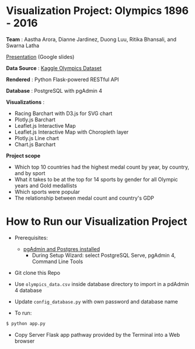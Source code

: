# Visualization Project: Olympics 1896 - 2016

**Team** : Aastha Arora, Dianne Jardinez, Duong Luu, Ritika Bhansali, and Swarna Latha 


[Presentation](https://docs.google.com/presentation/d/15phHbRS-Q3sLNHk0l2hDTo6bSfimbzLvr5rNNoY-aXc/edit) (Google slides)


**Data Source** : [Kaggle Olympics Dataset](https://www.kaggle.com/heesoo37/120-years-of-olympic-history-athletes-and-results)

**Rendered** : Python Flask-powered RESTful API

**Database** : PostgreSQL with pgAdmin 4

**Visualizations** : 
- Racing Barchart with D3.js for SVG chart
- Plotly.js Barchart
- Leaflet.js Interactive Map
- Leaflet.js Interactive Map with Choropleth layer
- Plotly.js Line chart 
- Chart.js Barchart

**Project scope**
- Which top 10 countries had the highest medal count by year, by country, and by sport
- What it takes to be at the top for 14 sports by gender for all Olympic years and Gold medallists
- Which sports were popular
- The relationship between medal count and country's GDP


# How to Run our Visualization Project
- Prerequisites: 
	- [pgAdmin and Postgres installed](https://www.enterprisedb.com/downloads/postgres-postgresql-downloads)
		- During Setup Wizard: select PostgreSQL Serve, pgAdmin 4, Command Line Tools

- Git clone this Repo 
- Use `olympics_data.csv` inside database directory to import in a pdAdmin 4 database
- Update `config_database.py` with own password and database name
- To run:
```bash
$ python app.py
```
- Copy Server Flask app pathway provided by the Terminal into a Web browser 
